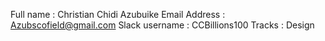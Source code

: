 Full name : Christian Chidi Azubuike
Email Address : Azubscofield@gmail.com
Slack username : CCBillions100
Tracks : Design
